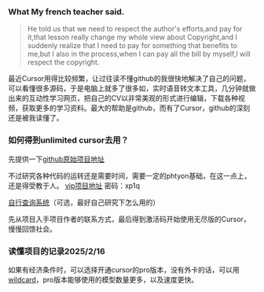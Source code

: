 ### What My french teacher said.


> He told us that we need to respect the author's efforts,and pay for it,that lesson really change my whole view about Copyright,and I suddenly realize that I need to pay for something that benefits to me,but I also in the process,when I can pay all the bill by myself,I will respect the copyright.

最近Cursor用得比较频繁，让过往读不懂github的我很快地解决了自己的问题，可以看懂很多源码，于是电脑上就多了很多如，实时语音转文本工具，几分钟就做出来的互动性学习网页，把自己的CV以非常美观的形式进行编辑，下载各种视频，获取更多的学习资料。最大的帮助是github，而有了Cursor，github的深刻还是被我读懂了。

### 如何得到unlimited cursor去用？
先提供一下[github原始项目地址](https://github.com/chengazhen/cursor-auto-free)

不过研究各种代码的运转还是需要时间，需要一定的phtyon基础，在这一点上，还是得受教于人。
[vip项目地址](https://www.yuque.com/azhen-qsdq6/zce227/ypkatz8dc5q25sev?singleDoc) 密码：xp1q

[自行查询系统](https://cursor.codecheng.me/)（可选，最好自己研究下怎么用的）

先从项目入手项目作者的联系方式，最后得到激活码开始使用无尽版的Cursor，慢慢回馈社会。

### 读懂项目的记录2025/2/16

如果有经济条件时，可以选择开通cursor的pro版本，没有外卡的话，可以用[wildcard](https://bewildcard.com/)，pro版本能够使用的模型数量更多，以及速度更快。
